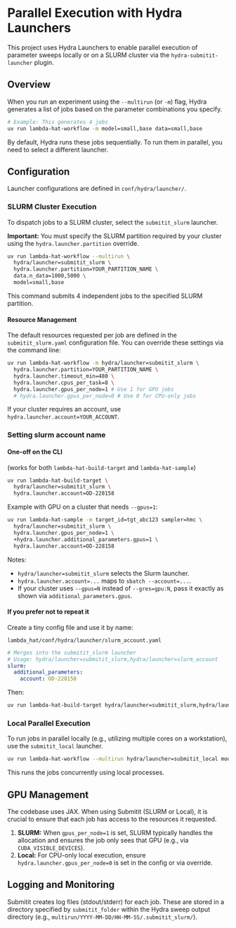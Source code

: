 # Parallel Execution with Hydra Launchers

This project uses Hydra Launchers to enable parallel execution of parameter sweeps locally or on a SLURM cluster via the `hydra-submitit-launcher` plugin.

## Overview

When you run an experiment using the `--multirun` (or `-m`) flag, Hydra generates a list of jobs based on the parameter combinations you specify.

```bash
# Example: This generates 4 jobs
uv run lambda-hat-workflow -m model=small,base data=small,base
```

By default, Hydra runs these jobs sequentially. To run them in parallel, you need to select a different launcher.

## Configuration

Launcher configurations are defined in `conf/hydra/launcher/`.

### SLURM Cluster Execution

To dispatch jobs to a SLURM cluster, select the `submitit_slurm` launcher.

**Important:** You must specify the SLURM partition required by your cluster using the `hydra.launcher.partition` override.

```bash
uv run lambda-hat-workflow --multirun \
  hydra/launcher=submitit_slurm \
  hydra.launcher.partition=YOUR_PARTITION_NAME \
  data.n_data=1000,5000 \
  model=small,base
```

This command submits 4 independent jobs to the specified SLURM partition.

#### Resource Management

The default resources requested per job are defined in the `submitit_slurm.yaml` configuration file. You can override these settings via the command line:

```bash
uv run lambda-hat-workflow -m hydra/launcher=submitit_slurm \
  hydra.launcher.partition=YOUR_PARTITION_NAME \
  hydra.launcher.timeout_min=480 \
  hydra.launcher.cpus_per_task=8 \
  hydra.launcher.gpus_per_node=1 # Use 1 for GPU jobs
  # hydra.launcher.gpus_per_node=0 # Use 0 for CPU-only jobs
```

If your cluster requires an account, use `hydra.launcher.account=YOUR_ACCOUNT`.


### Setting slurm account name

#### One-off on the CLI

(works for both `lambda-hat-build-target` and `lambda-hat-sample`)

```bash
uv run lambda-hat-build-target \
  hydra/launcher=submitit_slurm \
  hydra.launcher.account=OD-228158
```

Example with GPU on a cluster that needs `--gpus=1`:

```bash
uv run lambda-hat-sample -m target_id=tgt_abc123 sampler=hmc \
  hydra/launcher=submitit_slurm \
  hydra.launcher.gpus_per_node=1 \
  +hydra.launcher.additional_parameters.gpus=1 \
  hydra.launcher.account=OD-228158
```

Notes:

* `hydra/launcher=submitit_slurm` selects the Slurm launcher.
* `hydra.launcher.account=...` maps to `sbatch --account=...`.
* If your cluster uses `--gpus=N` instead of `--gres=gpu:N`, pass it exactly as shown via `additional_parameters.gpus`.

#### If you prefer not to repeat it

Create a tiny config file and use it by name:

`lambda_hat/conf/hydra/launcher/slurm_account.yaml`

```yaml
# Merges into the submitit_slurm launcher
# Usage: hydra/launcher=submitit_slurm,hydra/launcher=slurm_account
slurm:
  additional_parameters:
    account: OD-228158
```

Then:

```bash
uv run lambda-hat-build-target hydra/launcher=submitit_slurm,hydra/launcher=slurm_account
```

### Local Parallel Execution

To run jobs in parallel locally (e.g., utilizing multiple cores on a workstation), use the `submitit_local` launcher.

```bash
uv run lambda-hat-workflow --multirun hydra/launcher=submitit_local model=small,base
```

This runs the jobs concurrently using local processes.

## GPU Management

The codebase uses JAX. When using Submitit (SLURM or Local), it is crucial to ensure that each job has access to the resources it requested.

1. **SLURM:** When `gpus_per_node=1` is set, SLURM typically handles the allocation and ensures the job only sees that GPU (e.g., via `CUDA_VISIBLE_DEVICES`).
2. **Local:** For CPU-only local execution, ensure `hydra.launcher.gpus_per_node=0` is set in the config or via override.

## Logging and Monitoring

Submitit creates log files (stdout/stderr) for each job. These are stored in a directory specified by `submitit_folder` within the Hydra sweep output directory (e.g., `multirun/YYYY-MM-DD/HH-MM-SS/.submitit_slurm/`).